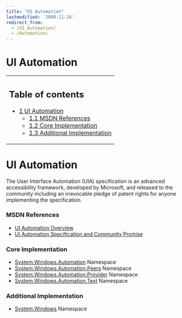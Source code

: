 ```yaml
---
title: "UI Automation"
lastmodified: '2008-11-24'
redirect_from:
  - /UI_Automation/
  - /Automation/
---
```


UI Automation
=============

<table>
<col width="100%" />
<tbody>
<tr class="odd">
<td align="left"><h2>Table of contents</h2>
<ul>
<li><a href="#ui-automation">1 UI Automation</a>
<ul>
<li><a href="#msdn-references">1.1 MSDN References</a></li>
<li><a href="#core-implementation">1.2 Core Implementation</a></li>
<li><a href="#additional-implementation">1.3 Additional Implementation</a></li>
</ul></li>
</ul></td>
</tr>
</tbody>
</table>

UI Automation
=============

The User Interface Automation (UIA) specification is an advanced accessibility framework, developed by Microsoft, and released to the community including an irrevocable pledge of patent rights for anyone implementing the specification.

### MSDN References

-   [UI Automation Overview](http://msdn2.microsoft.com/en-us/library/ms747327.aspx)
-   [UI Automation Specification and Community Promise](http://msdn2.microsoft.com/en-us/accessibility/bb892133.aspx)

### Core Implementation

-   [System.Windows.Automation](http://msdn2.microsoft.com/en-us/library/system.windows.automation.aspx) Namespace
-   [System.Windows.Automation.Peers](http://msdn2.microsoft.com/en-us/library/system.windows.automation.peers.aspx) Namespace
-   [System.Windows.Automation.Provider](http://msdn2.microsoft.com/en-us/library/system.windows.automation.provider.aspx) Namespace
-   [System.Windows.Automation.Text](http://msdn2.microsoft.com/en-us/library/system.windows.automation.text.aspx) Namespace

### Additional Implementation

-   [System.Windows](http://msdn2.microsoft.com/en-us/library/system.windows.aspx) Namespace


